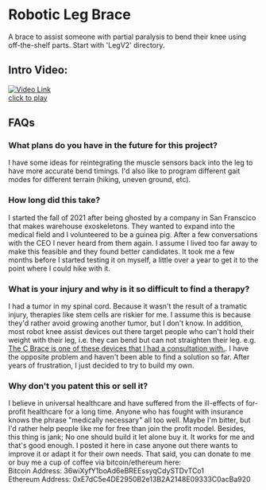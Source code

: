 # Robotic Leg Brace
A brace to assist someone with partial paralysis to bend their knee using off-the-shelf parts. Start with 'LegV2' directory.

## Intro Video:
[![Video Link](https://img.youtube.com/vi/BwBtS2pidzo/0.jpg)](https://www.youtube.com/watch?v=BwBtS2pidzo)  
[click to play](https://www.youtube.com/watch?v=BwBtS2pidzo)

## FAQs
### What plans do you have in the future for this project?
I have some ideas for reintegrating the muscle sensors back into the leg to have more accurate bend timings. I'd also like to program different gait modes for different terrain (hiking, uneven ground, etc).

### How long did this take?
I started the fall of 2021 after being ghosted by a company in San Franscico that makes warehouse exoskeletons. They wanted to expand into the medical field and I volunteered to be a guinea pig. After a few conversations with the CEO I never heard from them again. I assume I lived too far away to make this feasible and they found better candidates. It took me a few months before I started testing it on myself, a little over a year to get it to the point where I could hike with it.

### What is your injury and why is it so difficult to find a therapy?
I had a tumor in my spinal cord. Because it wasn't the result of a tramatic injury, therapies like stem cells are riskier for me. I assume this is because they'd rather avoid growing another tumor, but I don't know. In addition, most robot knee assist devices out there target people who can't hold their weight with their leg, i.e. they can bend but can not straighten their leg. e.g. [The C Brace is one of these devices that I had a consultation with.](https://www.ottobock.com/en-us/c-brace). I have the opposite problem and haven't been able to find a solution so far. After years of frustration, I just decided to try to build my own.

### Why don't you patent this or sell it?
I believe in universal healthcare and have suffered from the ill-effects of for-profit healthcare for a long time. Anyone who has fought with insurance knows the phrase "medically necessary" all too well. Maybe I'm bitter, but I'd rather help people like me for free than join the profit model. Besides, this thing is jank; No one should build it let alone buy it. It works for me and that's good enough. I posted it here in case anyone out there wants to improve it or adapt it for their own needs. That said, you can donate to me or buy me a cup of coffee via bitcoin/ethereum here:  
Bitcoin Address: 36wiXyfY1boAd6eBREEssyqCdySTDvTCo1   
Ethereum Address: 0xE7dC5e4DE2950B2e13B2A2148E09333C0acBa920  
